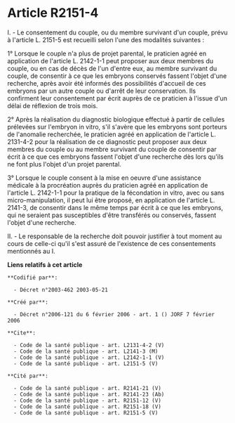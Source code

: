 # Article R2151-4

I. - Le consentement du couple, ou du membre survivant d'un couple, prévu à l'article L. 2151-5 est recueilli selon l'une des
modalités suivantes :

1° Lorsque le couple n'a plus de projet parental, le praticien agréé en application de l'article L. 2142-1-1 peut proposer
aux deux membres du couple, ou en cas de décès de l'un d'entre eux, au membre survivant du couple, de consentir à ce que les
embryons conservés fassent l'objet d'une recherche, après avoir été informés des possibilités d'accueil de ces embryons par
un autre couple ou d'arrêt de leur conservation. Ils confirment leur consentement par écrit auprès de ce praticien à l'issue
d'un délai de réflexion de trois mois.

2° Après la réalisation du diagnostic biologique effectué à partir de cellules prélevées sur l'embryon in vitro, s'il s'avère
que les embryons sont porteurs de l'anomalie recherchée, le praticien agréé en application de l'article L. 2131-4-2 pour la
réalisation de ce diagnostic peut proposer aux deux membres du couple ou au membre survivant du couple de consentir par écrit
à ce que ces embryons fassent l'objet d'une recherche dès lors qu'ils ne font plus l'objet d'un projet parental.

3° Lorsque le couple consent à la mise en oeuvre d'une assistance médicale à la procréation auprès du praticien agréé en
application de l'article L. 2142-1-1 pour la pratique de la fécondation in vitro, avec ou sans micro-manipulation, il peut
lui être proposé, en application de l'article L. 2141-3, de consentir dans le même temps par écrit à ce que les embryons, qui
ne seraient pas susceptibles d'être transférés ou conservés, fassent l'objet d'une recherche.

II. - Le responsable de la recherche doit pouvoir justifier à tout moment au cours de celle-ci qu'il s'est assuré de
l'existence de ces consentements mentionnés au I.

**Liens relatifs à cet article**

	**Codifié par**:

	  - Décret n°2003-462 2003-05-21

	**Créé par**:

	  - Décret n°2006-121 du 6 février 2006 - art. 1 () JORF 7 février 2006

	**Cite**:

	  - Code de la santé publique - art. L2131-4-2 (V)
	  - Code de la santé publique - art. L2141-3 (M)
	  - Code de la santé publique - art. L2142-1-1 (V)
	  - Code de la santé publique - art. L2151-5 (V)

	**Cité par**:

	  - Code de la santé publique - art. R2141-21 (V)
	  - Code de la santé publique - art. R2141-23 (Ab)
	  - Code de la santé publique - art. R2151-12 (V)
	  - Code de la santé publique - art. R2151-18 (V)
	  - Code de la santé publique - art. R2151-5 (V)
